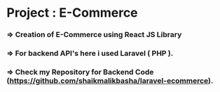 # Project :  E-Commerce 
### => Creation of E-Commerce using React JS Library 
### => For backend API's here i used Laravel ( PHP ).
### => Check my Repository for Backend Code (https://github.com/shaikmalikbasha/laravel-ecommerce).
